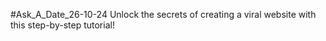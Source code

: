 #Ask_A_Date_26-10-24
Unlock the secrets of creating a viral website with this step-by-step tutorial!
